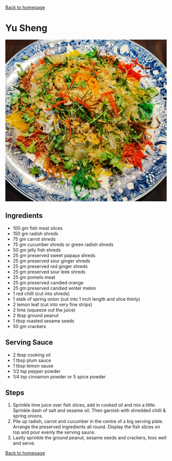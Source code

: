 [Back to homepage](https://ah-jia.github.io/)

# Yu Sheng

![Ready to serve photo](images/ready-to-serve.jpg)

## Ingredients
- 100 gm fish meat slices
- 150 gm radish shreds
- 75 gm carrot shreds
- 75 gm cucumber shreds or green radish shreds
- 50 gm jelly fish shreds
- 25 gm preserved sweet papaya shreds
- 25 gm preserved sour ginger shreds
- 25 gm preserved red ginger shreds
- 25 gm preserved sour leek shreds
- 25 gm pomelo meat
- 25 gm preserved candied orange
- 25 gm preserved candied winter melon
- 1 red chilli (cut into shreds)
- 1 stalk of spring onion (cut into 1 inch length and slice thinly)
- 2 lemon leaf (cut into very fine strips)
- 2 lime (squeeze out the juice)
- 2 tbsp ground peanut
- 1 tbsp roasted sesame seeds
- 50 gm crackers

## Serving Sauce
- 2 tbsp cooking oil
- 1 tbsp plum sauce
- 1 tbsp lemon sause
- 1/2 tsp pepper powder
- 1/4 tsp cinnamon powder or 5 spice powder

## Steps
1. Sprinkle lime juice over fish slices, add in cooked oil and mix a little. Sprinkle dash of salt and sesame oil. Then garnish with shredded chilli & spring onions.
2. Pile up radish, carrot and cucumber in the centre of a big serving plate. Arrange the preserved ingredients all round. Display the fish slices on top and pour evenly the serving sauce.
3. Lastly sprinkle the ground peanut, sesame seeds and crackers, toss well and serve.

[Back to homepage](https://ah-jia.github.io/)
